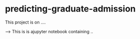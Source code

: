 # predicting-graduate-admission
This project is on ....

<filename> --> This is is ajupyter notebook containing ..
